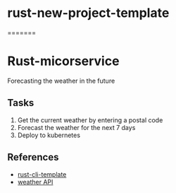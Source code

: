 # rust-new-project-template

=======
# Rust-micorservice
Forecasting the weather in the future

## Tasks

1. Get the current weather by entering a postal code
2. Forecast the weather for the next 7 days
3. Deploy to kubernetes

## References

* [rust-cli-template](https://github.com/kbknapp/rust-cli-template)
* [weather API](https://www.weatherapi.com/my/)
